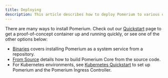 ```yaml
---
title: Deploying
description: This article describes how to deploy Pomerium to various deployment platforms and environments.
---
```


There are many ways to install Pomerium. Check out our [Quickstart](/docs/quickstart) page to get a proof-of-concept container up and running quickly, or see one of the other options below:

- [Binaries](/docs/deploying/binary) covers installing Pomerium as a system service from a repository.
- [From Source](/docs/deploying/from-source) details how to build Pomerium Core from the source code.
- For Kubernetes environments, see [Kubernetes Quickstart](/docs/deploying/k8s/quickstart) to set up Pomerium and the Pomerium Ingress Controller.
